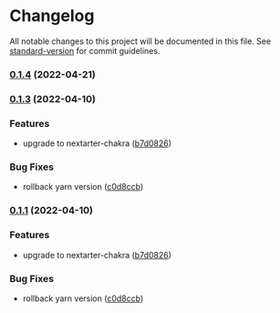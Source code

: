 # Changelog

All notable changes to this project will be documented in this file. See [standard-version](https://github.com/conventional-changelog/standard-version) for commit guidelines.

### [0.1.4](https://github.com/fivehanz/fivehanz-web/compare/v0.1.3...v0.1.4) (2022-04-21)

### [0.1.3](https://github.com/fivehanz/fivehanz-web/compare/v0.1.2...v0.1.3) (2022-04-10)


### Features

* upgrade to nextarter-chakra ([b7d0826](https://github.com/fivehanz/fivehanz-web/commit/b7d0826bd3a744731912615192ae270da7de453d))


### Bug Fixes

* rollback yarn version ([c0d8ccb](https://github.com/fivehanz/fivehanz-web/commit/c0d8ccbf311e680db8449f310c53079af70c560b))

### [0.1.1](https://github.com/fivehanz/fivehanz-web/compare/v0.1.2...v0.1.1) (2022-04-10)


### Features

* upgrade to nextarter-chakra ([b7d0826](https://github.com/fivehanz/fivehanz-web/commit/b7d0826bd3a744731912615192ae270da7de453d))


### Bug Fixes

* rollback yarn version ([c0d8ccb](https://github.com/fivehanz/fivehanz-web/commit/c0d8ccbf311e680db8449f310c53079af70c560b))
